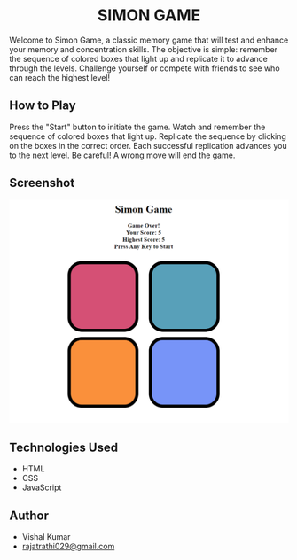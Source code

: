 <h1 align="center">SIMON GAME</h1>
Welcome to Simon Game, a classic memory game that will test and enhance your memory and concentration skills. The objective is simple: remember the sequence of colored boxes that light up and replicate it to advance through the levels. Challenge yourself or compete with friends to see who can reach the highest level!

## How to Play
Press the "Start" button to initiate the game.
Watch and remember the sequence of colored boxes that light up.
Replicate the sequence by clicking on the boxes in the correct order.
Each successful replication advances you to the next level.
Be careful! A wrong move will end the game.

## Screenshot
<img src="simon.png" alt="Simon">

## Technologies Used
- HTML
- CSS
- JavaScript

## Author
- Vishal Kumar
- rajatrathi029@gmail.com
